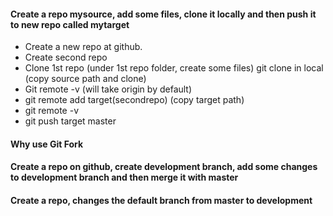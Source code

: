 #### Create a repo mysource, add some files, clone it locally and then push it to  new repo called mytarget
  * Create a new repo at github.
  * Create second repo
  * Clone 1st repo (under 1st repo folder, create some files) git clone in local (copy source path and clone)
  * Git remote -v (will take origin by default)
  * git remote add target(secondrepo) (copy target path)
  * git remote -v
  * git push target master
  
 #### Why use Git Fork
 

#### Create a repo on github, create development branch, add some changes to development branch and then merge it with master


#### Create a repo, changes the default branch from master to development
